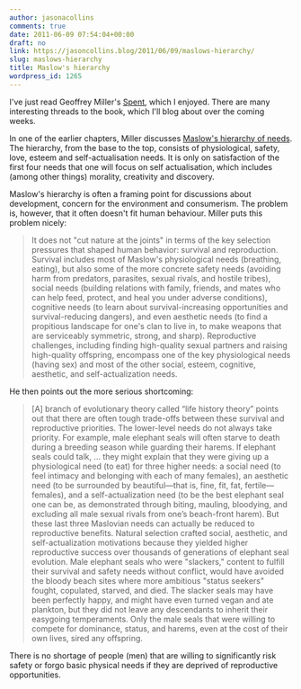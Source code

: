 ```yaml
---
author: jasonacollins
comments: true
date: 2011-06-09 07:54:04+00:00
draft: no
link: https://jasoncollins.blog/2011/06/09/maslows-hierarchy/
slug: maslows-hierarchy
title: Maslow's hierarchy
wordpress_id: 1265
---
```


I've just read Geoffrey Miller's [Spent](http://www.amazon.com/Spent-Sex-Evolution-Consumer-Behavior/dp/0670020621), which I enjoyed. There are many interesting threads to the book, which I'll blog about over the coming weeks.

In one of the earlier chapters, Miller discusses [Maslow's hierarchy of needs](http://en.wikipedia.org/wiki/Maslow%27s_hierarchy_of_needs). The hierarchy, from the base to the top, consists of physiological,  safety, love, esteem and self-actualisation needs. It is only on  satisfaction of the first four needs that one will focus on self  actualisation, which includes (among other things) morality, creativity  and discovery.

Maslow's hierarchy is often a framing point for discussions about development, concern for the environment and consumerism. The problem is, however, that it often doesn't fit human behaviour. Miller puts this problem nicely:


<blockquote>It does not "cut nature at the joints" in terms of the key selection pressures that shaped human behavior: survival and reproduction. Survival includes most of Maslow's physiological needs (breathing, eating), but also some of the more concrete safety needs (avoiding harm from predators, parasites, sexual rivals, and hostile tribes), social needs (building relations with family, friends, and mates who can help feed, protect, and heal you under adverse conditions), cognitive needs (to learn about survival-increasing opportunities and survival-reducing dangers), and even aesthetic needs (to find a propitious landscape for one's clan to live in, to make weapons that are serviceably symmetric, strong, and sharp). Reproductive challenges, including finding high-quality sexual partners and raising high-quality offspring, encompass one of the key physiological needs (having sex) and most of the other social, esteem, cognitive, aesthetic, and self-actualization needs.</blockquote>


He then points out the more serious shortcoming:


<blockquote>[A] branch of evolutionary theory called “life history theory” points out that there are often tough trade-offs between these survival and reproductive priorities. The lower-level needs do not always take priority. For example, male elephant seals will often starve to death during a breeding season while guarding their harems. If elephant seals could talk, ... they might explain that they were giving up a physiological need (to eat) for three higher needs: a social need (to feel intimacy and belonging with each of many females), an aesthetic need (to be surrounded by beautiful—that is, fine, fit, fat, fertile—females), and a self-actualization need (to be the best elephant seal one can be, as demonstrated through biting, mauling, bloodying, and excluding all male sexual rivals from one’s beach-front harem). But these last three Maslovian needs can actually be reduced to reproductive benefits. Natural selection crafted social, aesthetic, and self-actualization motivations because they yielded higher reproductive success over thousands of generations of elephant seal evolution. Male elephant seals who were "slackers," content to fulfill their survival and safety needs without conflict, would have avoided the bloody beach sites where more ambitious "status seekers" fought, copulated, starved, and died. The slacker seals may have been perfectly happy, and might have even turned vegan and ate plankton, but they did not leave any descendants to inherit their easygoing temperaments. Only the male seals that were willing to compete for dominance, status, and harems, even at the cost of their own lives, sired any offspring.</blockquote>


There is no shortage of people (men) that are willing to significantly risk safety or forgo basic physical needs if they are deprived of reproductive opportunities.
